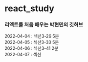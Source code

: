 # react_study
### 리엑트를 처음 배우는 박현민의 깃허브

2022-04-04 : 섹션3-26 5분  
2022-04-05 : 섹션3-33 5분  
2022-04-06 : 섹션3-41 2분  
2022-04-07 : 섹션

